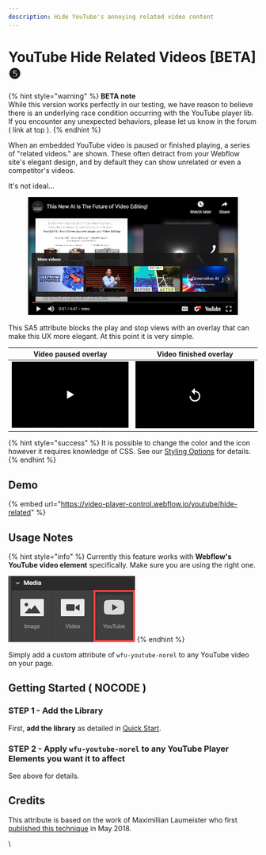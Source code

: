 ```yaml
---
description: Hide YouTube's annoying related video content
---
```


# YouTube Hide Related Videos \[BETA] ❺

{% hint style="warning" %}
**BETA note**\
While this version works perfectly in our testing, we have reason to believe there is an underlying race condition occurring with the YouTube player lib. If you encounter any unexpected behaviors, please let us know in the forum ( link at top ).&#x20;
{% endhint %}

When an embedded YouTube video is paused or finished playing, a series of "related videos." are shown. These often detract from your Webflow site's elegant design, and by default they can show unrelated or even a competitor's videos.

It's not ideal...&#x20;

<figure><img src="../../.gitbook/assets/image (1) (1) (1).png" alt=""><figcaption></figcaption></figure>

This SA5 attribute blocks the play and stop views with an overlay that can make this UX more elegant. At this point it is very simple.

| Video paused overlay                        | Video finished overlay                      |
| ------------------------------------------- | ------------------------------------------- |
| ![](<../../.gitbook/assets/image (15).png>) | ![](<../../.gitbook/assets/image (14).png>) |

{% hint style="success" %}
It is possible to change the color and the icon however it requires knowledge of CSS. See our [Styling Options](styling-options.md) for details.&#x20;
{% endhint %}

## Demo <a href="#usage-notes" id="usage-notes"></a>

{% embed url="https://video-player-control.webflow.io/youtube/hide-related" %}

## Usage Notes <a href="#usage-notes" id="usage-notes"></a>

{% hint style="info" %}
Currently this feature works with **Webflow's YouTube video element** specifically. Make sure you are using the right one.&#x20;

![](<../../.gitbook/assets/image (1) (1) (1) (1).png>)
{% endhint %}

Simply add a custom attribute of `wfu-youtube-norel` to any YouTube video on your page.&#x20;

## Getting Started ( NOCODE ) <a href="#getting-started-nocode" id="getting-started-nocode"></a>

### STEP 1 - Add the Library <a href="#step-1---add-the-library" id="step-1---add-the-library"></a>

First, **add the library** as detailed in [Quick Start](../quick-start.md).&#x20;

### STEP 2 - Apply `wfu-youtube-norel` to any YouTube Player Elements you want it to affect <a href="#step-2---apply-wfu-data-poster-url-to-the-background-videos" id="step-2---apply-wfu-data-poster-url-to-the-background-videos"></a>

See above for details.

## Credits

This attribute is based on the work of Maximillian Laumeister who first [published this technique](https://www.maxlaumeister.com/articles/hide-related-videos-in-youtube-embeds/) in May 2018.&#x20;

\
